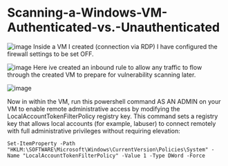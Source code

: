 # Scanning-a-Windows-VM-Authenticated-vs.-Unauthenticated

![image](https://github.com/user-attachments/assets/c0196690-f727-45b9-8f5a-da711492f707)
Inside a VM I created (connection via RDP) I have configured the firewall settings to be set OFF.

![image](https://github.com/user-attachments/assets/ffd00936-0b8d-45f0-ae3c-25353bbb4564)
Here ive created an inbound rule to allow any traffic to flow through the created VM to prepare for vulnerability scanning later.

![image](https://github.com/user-attachments/assets/f18370e8-6e9a-400d-94c1-96914335c842)

Now in within the VM, run this powershell command AS AN ADMIN on your VM to enable remote administrative access by modifying the LocalAccountTokenFilterPolicy registry key. This command sets a registry key that allows local accounts (for example, labuser) to connect remotely with full administrative privileges without requiring elevation:

```
Set-ItemProperty -Path "HKLM:\SOFTWARE\Microsoft\Windows\CurrentVersion\Policies\System" -Name "LocalAccountTokenFilterPolicy" -Value 1 -Type DWord -Force
```
